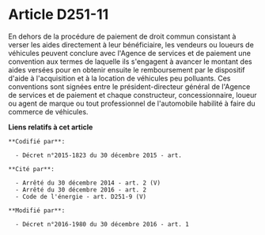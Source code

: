 # Article D251-11

En dehors de la procédure de paiement de droit commun consistant à verser les aides directement à leur bénéficiaire, les
vendeurs ou loueurs de véhicules peuvent conclure avec l'Agence de services et de paiement une convention aux termes de
laquelle ils s'engagent à avancer le montant des aides versées pour en obtenir ensuite le remboursement par le dispositif
d'aide à l'acquisition et à la location de véhicules peu polluants. Ces conventions sont signées entre le président-directeur
général de l'Agence de services et de paiement et chaque constructeur, concessionnaire, loueur ou agent de marque ou tout
professionnel de l'automobile habilité à faire du commerce de véhicules.

**Liens relatifs à cet article**

	**Codifié par**:

	  - Décret n°2015-1823 du 30 décembre 2015 - art.

	**Cité par**:

	  - Arrêté du 30 décembre 2014 - art. 2 (V)
	  - Arrêté du 30 décembre 2016 - art. 2
	  - Code de l'énergie - art. D251-9 (V)

	**Modifié par**:

	  - Décret n°2016-1980 du 30 décembre 2016 - art. 1
